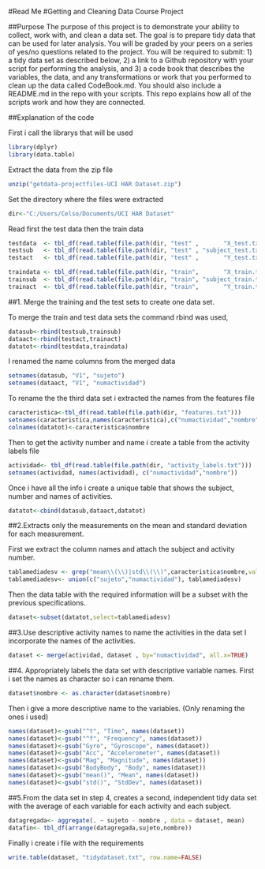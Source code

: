 #Read Me
#Getting and Cleaning Data Course Project

##Purpose
The purpose of this project is to demonstrate your ability to collect, work with, and clean a data set. The goal is to prepare tidy data that can be used for later analysis. You will be graded by your peers on a series of yes/no questions related to the project. You will be required to submit: 1) a tidy data set as described below, 2) a link to a Github repository with your script for performing the analysis, and 3) a code book that describes the variables, the data, and any transformations or work that you performed to clean up the data called CodeBook.md. You should also include a README.md in the repo with your scripts. This repo explains how all of the scripts work and how they are connected.  

##Explanation of the code

First i call the librarys that will be used


```r
library(dplyr)
library(data.table)
```

Extract the data from the zip file


```r
unzip("getdata-projectfiles-UCI HAR Dataset.zip")
```

Set the directory where the files were extracted


```r
dir<-"C:/Users/Celso/Documents/UCI HAR Dataset"
```

Read first the test data then the train data


```r
testdata  <- tbl_df(read.table(file.path(dir, "test" ,       "X_test.txt" )))
testsub   <- tbl_df(read.table(file.path(dir, "test" , "subject_test.txt" )))
testact   <- tbl_df(read.table(file.path(dir, "test" ,       "Y_test.txt" )))

traindata <- tbl_df(read.table(file.path(dir, "train",       "X_train.txt")))
trainsub  <- tbl_df(read.table(file.path(dir, "train", "subject_train.txt")))
trainact  <- tbl_df(read.table(file.path(dir, "train",       "Y_train.txt")))
```

##1. Merge the training and the test sets to create one data set.

To merge the train and test data sets the command rbind was used,


```r
datasub<-rbind(testsub,trainsub)
dataact<-rbind(testact,trainact)
datatot<-rbind(testdata,traindata)
```

I renamed the name columns from the merged data


```r
setnames(datasub, "V1", "sujeto")
setnames(dataact, "V1", "numactividad")
```

To rename the the third data set i extracted the names from the features file


```r
caracteristica<-tbl_df(read.table(file.path(dir, "features.txt")))
setnames(caracteristica,names(caracteristica),c("numactividad","nombre"))
colnames(datatot)<-caracteristica$nombre
```

Then to get the activity number and name i create a table from the activity labels file


```r
actividad<- tbl_df(read.table(file.path(dir, "activity_labels.txt")))
setnames(actividad, names(actividad), c("numactividad","nombre"))
```

Once i have all the info i create a unique table that shows the subject, number and names of activities.


```r
datatot<-cbind(datasub,dataact,datatot)
```

##2.Extracts only the measurements on the mean and standard deviation for each measurement. 

First we extract the column names and attach the subject and activity number.


```r
tablamediadesv <- grep("mean\\(\\)|std\\(\\)",caracteristica$nombre,value=TRUE) 
tablamediadesv<- union(c("sujeto","numactividad"), tablamediadesv)
```

Then the data table with the required information will be a subset with the previous specifications.


```r
dataset<-subset(datatot,select=tablamediadesv) 
```

##3.Use descriptive activity names to name the activities in the data set
I incorporate the names of the activities.

```r
dataset <- merge(actividad, dataset , by="numactividad", all.x=TRUE)
```

##4. Appropriately labels the data set with descriptive variable names. 
First i set the names as character so i can rename them.


```r
dataset$nombre <- as.character(dataset$nombre)
```

Then i give a more descriptive name to the variables. (Only renaming the ones i used)


```r
names(dataset)<-gsub("^t", "Time", names(dataset))
names(dataset)<-gsub("^f", "Frequency", names(dataset))
names(dataset)<-gsub("Gyro", "Gyroscope", names(dataset))
names(dataset)<-gsub("Acc", "Accelerometer", names(dataset))
names(dataset)<-gsub("Mag", "Magnitude", names(dataset))
names(dataset)<-gsub("BodyBody", "Body", names(dataset))
names(dataset)<-gsub("mean()", "Mean", names(dataset))
names(dataset)<-gsub("std()", "StdDev", names(dataset))
```
##5.From the data set in step 4, creates a second, independent tidy data set with the average of each variable for each activity and each subject.


```r
datagregada<- aggregate(. ~ sujeto - nombre , data = dataset, mean) 
datafin<- tbl_df(arrange(datagregada,sujeto,nombre))
```

Finally i create i file with the requirements

```r
write.table(dataset, "tidydataset.txt", row.name=FALSE)
```




